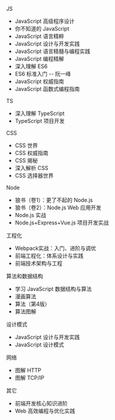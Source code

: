 JS
* JavaScript 高级程序设计
* 你不知道的 JavaScript
* JavaScript 语言精粹
* JavaScript 设计与开发实践
* JavaScript 语言精髓与编程实践
* JavaScript 编程精解
* 深入理解 ES6
* ES6 标准入门 -- 阮一峰
* JavaScript 权威指南
* JavaScript 函数式编程指南

TS
* 深入理解 TypeScript
* TypeScript 项目开发

CSS
* CSS 世界
* CSS 权威指南
* CSS 揭秘
* 深入解析 CSS
* CSS 选择器世界

Node
* 狼书（卷1）：更了不起的 Node.js
* 狼书（卷2）：Node.js Web 应用开发
* Node.js 实战
* Node.js+Express+Vue.js 项目开发实战

工程化
* Webpack实战：入门、进阶与调优
* 前端工程化：体系设计与实践
* 前端技术架构与工程

算法和数据结构
* 学习 JavaScript 数据结构与算法
* 漫画算法
* 算法（第4版）
* 算法图解

设计模式
* JavaScript 设计与开发实践
* JavaScript 设计模式

网络
* 图解 HTTP
* 图解 TCP/IP

其它
* 前端开发核心知识进阶
* Web 高效编程与优化实践